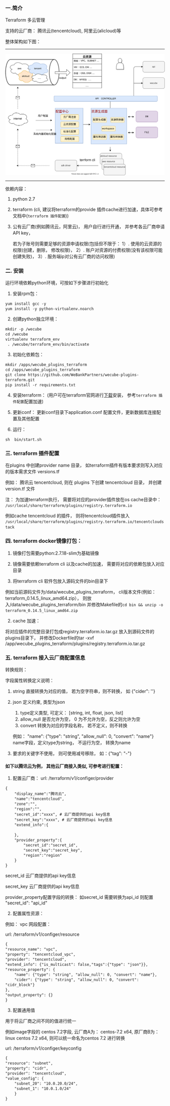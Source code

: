 
### 一.简介
Terraform 多云管理

支持的云厂商： 腾讯云(tencentcloud), 阿里云(alicloud)等
<p></p>
整体架构如下图：

----

<img src="./doc/images/terraform_process.svg" />

---

依赖内容：
1. python 2.7

2. terraform (cli, 建议将terraform的provide 插件cache进行加速，具体可参考文档中(`terraform 插件配置`))
3. 公有云厂商(例如腾讯云，阿里云)， 用户自行进行开通， 并参考各云厂商申请API key，

   若为子账号则需要足够的资源申请权限(包括但不限于：
   1）. 使用的云资源的权限(创建，删除， 修改权限)，
   2）. 账户对资源的付费权限(没有该权限可能创建失败)，
   3）. 服务端ip对公有云厂商的访问权限)

### 二. 安装
运行环境依赖python环境，可按如下步骤进行初始化

1. 安装rpm包：
```
yum install gcc -y
yum install -y python-virtualenv.noarch
```

2. 创建python独立环境：
```
mkdir -p /wecube
cd /wecube
virtualenv terraform_env
 . /wecube/terraform_env/bin/activate
```

3. 初始化依赖包：
```
mkdir /apps/wecube_plugins_terraform
cd /apps/wecube_plugins_terraform
git clone https://github.com/WeBankPartners/wecube-plugins-terraform.git
pip install -r requirements.txt
```

4. 安装terraform：
(用户可在terraform官网进行[下载](https://www.terraform.io/downloads.html)安装， 参考`terraform 插件配置`配置加速)

5. 更新conf：
更新conf目录下application.conf 配置文件，更新数据库连接配置及其他配置

6. 运行：
```
sh  bin/start.sh
```

### 三. terraform 插件配置
在plugins 中创建provider name 目录， 如terraform插件有版本要求则写入对应的版本需求文件 versions.tf

例如： 腾讯云 tencentcloud,
则在 plugins 下创建 tencentcloud 目录， 并创建version.tf 文件

注： 为加速terraform执行， 需要将对应的provider插件放在os cache目录中：
`/usr/local/share/terraform/plugins/registry.terraform.io`

例如cache tencentcloud 的插件，
则将tencentcloud插件放入 `/usr/local/share/terraform/plugins/registry.terraform.io/tencentcloudstack`

### 四. terraform docker镜像打包：

1. 镜像打包需要python:2.7.18-slim为基础镜像

2. 镜像需要依赖terraform cli 以及cache的加速， 需要将对应的依赖包放入对应目录

1. 将terraform cli 软件包放入源码文件的bin目录下

 例如当前源码文件为/data/wecube_plugins_terraform， cli版本文件(例如：terraform_0.14.5_linux_amd64.zip），
 则放入/data/wecube_plugins_terraform/bin  并修改Makefile的`cd bin && unzip -o terraform_0.14.5_linux_amd64.zip`

2. cache 加速：

将对应插件的完整目录打包成registry.terraform.io.tar.gz 放入到源码文件的plugins目录下，
并修改Dockerfile的tar -xvf /app/wecube_plugins_terraform/plugins/registry.terraform.io.tar.gz

### 五. terraform 接入云厂商配置信息
转换规则：

字段属性转换定义说明：
1. string 直接转换为对应的值， 若为空字符串，则不转换， 如 {"cider": ''}

2. json 定义约束, 类型为json
   1. type定义类型, 可定义： [string, int, float, json, list]
   2. allow_null 是否允许为空， 0 为不允许为空，反之则允许为空
   3. convert 转换为对应的字段名称， 若不定义，则不转换

   例如： "name": {"type": "string", "allow_null": 0, "convert": "name"}
    name字段，定义type为string， 不运行为空， 转换为name

3. 要求的关键字不使用， 则可使用减号移除， 如：{"tag": "-"}

#### 如下以腾讯云为例， 其他云厂商接入类似, 可参考进行配置：

1. 配置云厂商：
url: /terraform/v1/configer/provider

```
{
    "display_name":"腾讯云",
    "name":"tencentcloud",
    "zone":"",
    "region":"",
    "secret_id":"xxxx", # 云厂商提供的api key信息
    "secret_key":"xxxx", # 云厂商提供的api key信息
    "extend_info":{

    },
    "provider_property":{
        "secret_id":"secret_id",
        "secret_key":"secret_key",
        "region":"region"
    }
}
```
secret_id 云厂商提供的api key信息

secret_key 云厂商提供的api key信息

provider_property配置字段的转换： 如secret_id 需要转换为api_id 则配置 "secret_id": "api_id"

2. 配置属性资源：

例如： vpc 网段配置：

url: /terraform/v1/configer/resource

```
{
"resource_name": "vpc",
"property": "tencentcloud_vpc",
"provider": "tencentcloud",
"extend_info": {"is_multicast": false,"tags":{"type": "json"}},
"resource_property": {
	"name": {"type": "string", "allow_null": 0, "convert": "name"},
	"cider": {"type": "string", "allow_null": 0, "convert": "cidr_block"}
},
"output_property": {}
}
```

3. 配置通用值

用于将云厂商之间不同的值进行统一

例如image字段的 centos 7.2字段,
云厂商A为： centos-7.2 x64,
原厂商B为： linux centos 7.2 x64,
则可以统一命名为centos 7.2 进行转换

url: /terraform/v1/configer/keyconfig

```
{
"resource": "subnet",
"property": "cidr",
"provider": "tencentcloud",
"value_config": {
	"subnet_20": "10.0.20.0/24",
	"subnet_1": "10.0.1.0/24"
    }
}
```

